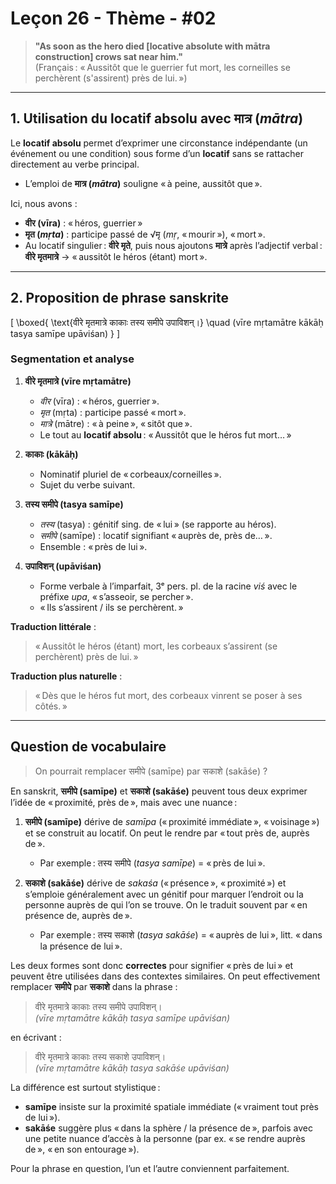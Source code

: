 # Leçon 26 - Thème - #02 

> **"As soon as the hero died [locative absolute with mātra construction] crows sat near him."**  
> (Français : « Aussitôt que le guerrier fut mort, les corneilles se perchèrent (s'assirent) près de lui. ») 
---

## 1\. Utilisation du locatif absolu avec मात्र (*mātra*)

Le **locatif absolu** permet d’exprimer une circonstance indépendante (un événement ou une condition) sous forme d’un **locatif** sans se rattacher directement au verbe principal.  
- L’emploi de **मात्र (*mātra*)** souligne « à peine, aussitôt que ».

Ici, nous avons :  
- **वीर (vīra)** : « héros, guerrier »  
- **मृत (*mṛta*)** : participe passé de √मृ (*mṛ*, « mourir »), « mort ».  
- Au locatif singulier : **वीरे मृते**, puis nous ajoutons **मात्रे** après l’adjectif verbal : **वीरे मृतमात्रे** → « aussitôt le héros (étant) mort ».

---

## 2\. Proposition de phrase sanskrite

\[
\boxed{
\text{वीरे मृतमात्रे काकाः तस्य समीपे उपाविशन्।}
\quad
(vīre mṛtamātre kākāḥ tasya samīpe upāviśan)
}
\]

### Segmentation et analyse

1. **वीरे मृतमात्रे (vīre mṛtamātre)**  
   - *वीर* (vīra) : « héros, guerrier ».  
   - *मृत* (mṛta) : participe passé « mort ».  
   - *मात्रे* (mātre) : « à peine », « sitôt que ».  
   - Le tout au **locatif absolu** : « Aussitôt que le héros fut mort… »

2. **काकाः (kākāḥ)**  
   - Nominatif pluriel de « corbeaux/corneilles ».  
   - Sujet du verbe suivant.

3. **तस्य समीपे (tasya samīpe)**  
   - *तस्य* (tasya) : génitif sing. de « lui » (se rapporte au héros).  
   - *समीपे* (samīpe) : locatif signifiant « auprès de, près de… ».  
   - Ensemble : « près de lui ».

4. **उपाविशन् (upāviśan)**  
   - Forme verbale à l’imparfait, 3ᵉ pers. pl. de la racine *viś* avec le préfixe *upa*, « s’asseoir, se percher ».  
   - « Ils s’assirent / ils se perchèrent. »

**Traduction littérale** :  
> « Aussitôt le héros (étant) mort, les corbeaux s’assirent (se perchèrent) près de lui. »

**Traduction plus naturelle** :  
> « Dès que le héros fut mort, des corbeaux vinrent se poser à ses côtés. »


-----
## Question de vocabulaire

> On pourrait remplacer समीपे (samīpe) par सकाशे (sakāśe) ?

En sanskrit, **समीपे (samīpe)** et **सकाशे (sakāśe)** peuvent tous deux exprimer l’idée de « proximité, près de », mais avec une nuance :

1. **समीपे (samīpe)** dérive de *samīpa* (« proximité immédiate », « voisinage ») et se construit au locatif. On peut le rendre par « tout près de, auprès de ».  
   - Par exemple : तस्य समीपे (*tasya samīpe*) = « près de lui ».  

2. **सकाशे (sakāśe)** dérive de *sakaśa* (« présence », « proximité ») et s’emploie généralement avec un génitif pour marquer l’endroit ou la personne auprès de qui l’on se trouve. On le traduit souvent par « en présence de, auprès de ».  
   - Par exemple : तस्य सकाशे (*tasya sakāśe*) = « auprès de lui », litt. « dans la présence de lui ».  

Les deux formes sont donc **correctes** pour signifier « près de lui » et peuvent être utilisées dans des contextes similaires. On peut effectivement remplacer **समीपे** par **सकाशे** dans la phrase :

> वीरे मृतमात्रे काकाः तस्य समीपे उपाविशन्।  
> *(vīre mṛtamātre kākāḥ tasya samīpe upāviśan)*  

en écrivant :

> वीरे मृतमात्रे काकाः तस्य सकाशे उपाविशन्।  
> *(vīre mṛtamātre kākāḥ tasya sakāśe upāviśan)*  

La différence est surtout stylistique :  
- **samīpe** insiste sur la proximité spatiale immédiate (« vraiment tout près de lui »).  
- **sakāśe** suggère plus « dans la sphère / la présence de », parfois avec une petite nuance d’accès à la personne (par ex. « se rendre auprès de », « en son entourage »).  

Pour la phrase en question, l’un et l’autre conviennent parfaitement.